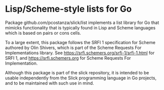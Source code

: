# Lisp/Scheme-style lists for Go

Package github.com/pcostanza/slick/list implements a list library for Go that mimicks functionality that is typically found in Lisp and Scheme languages which is based on pairs or cons cells.

To a large extent, this package follows the SRFI 1 specification for Scheme authored by Olin Shivers, which is part of the Scheme Requests For Implementations library. See https://srfi.schemers.org/srfi-1/srfi-1.html for SRFI 1, and https://srfi.schemers.org for Scheme Requests For Implementation.

Although this package is part of the slick repository, it is intended to be usable independently from the Slick programming language in Go projects, and to be maintained with such use in mind.
